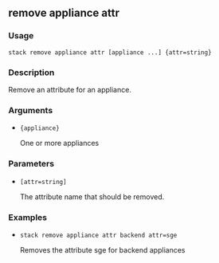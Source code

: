 ## remove appliance attr

### Usage

`stack remove appliance attr [appliance ...] {attr=string}`

### Description

Remove an attribute for an appliance.

### Arguments

* `{appliance}`

   One or more appliances


### Parameters
* `[attr=string]`

   The attribute name that should be removed.

### Examples

* `stack remove appliance attr backend attr=sge`

   Removes the attribute sge for backend appliances



